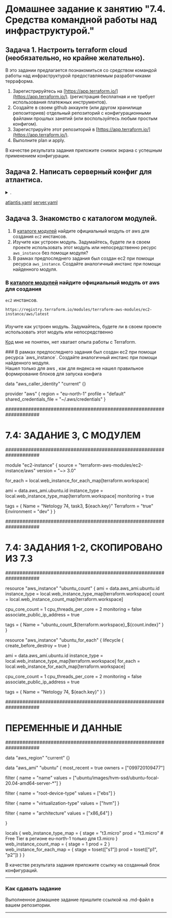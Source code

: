 # Домашнее задание к занятию "7.4. Средства командной работы над инфраструктурой."

## Задача 1. Настроить terraform cloud (необязательно, но крайне желательно).

В это задании предлагается познакомиться со средством командой работы над инфраструктурой предоставляемым
разработчиками терраформа. 

1. Зарегистрируйтесь на [https://app.terraform.io/](https://app.terraform.io/).
(регистрация бесплатная и не требует использования платежных инструментов).
1. Создайте в своем github аккаунте (или другом хранилище репозиториев) отдельный репозиторий с
 конфигурационными файлами прошлых занятий (или воспользуйтесь любым простым конфигом).
1. Зарегистрируйте этот репозиторий в [https://app.terraform.io/](https://app.terraform.io/).
1. Выполните plan и apply. 

В качестве результата задания приложите снимок экрана с успешным применением конфигурации.

## Задача 2. Написать серверный конфиг для атлантиса. 
<details><summary>.</summary>
Смысл задания – познакомиться с документацией 
о [серверной](https://www.runatlantis.io/docs/server-side-repo-config.html) конфигурации и конфигурации уровня 
 [репозитория](https://www.runatlantis.io/docs/repo-level-atlantis-yaml.html).

Создай `server.yaml` который скажет атлантису:
1. Укажите, что атлантис должен работать только для репозиториев в вашем github (или любом другом) аккаунте.
1. На стороне клиентского конфига разрешите изменять `workflow`, то есть для каждого репозитория можно 
будет указать свои дополнительные команды. 
1. В `workflow` используемом по-умолчанию сделайте так, что бы во время планирования не происходил `lock` состояния.

Создай `atlantis.yaml` который, если поместить в корень terraform проекта, скажет атлантису:
1. Надо запускать планирование и аплай для двух воркспейсов `stage` и `prod`.
1. Необходимо включить автопланирование при изменении любых файлов `*.tf`.

В качестве результата приложите ссылку на файлы `server.yaml` и `atlantis.yaml`.


</details>

[atlantis.yaml](./terraform/atlantis.yaml)
[server.yaml](./terraform/server.yaml)





## Задача 3. Знакомство с каталогом модулей. 



1. В [каталоге модулей](https://registry.terraform.io/browse/modules) найдите официальный модуль от aws для создания
`ec2` инстансов. 
2. Изучите как устроен модуль. Задумайтесь, будете ли в своем проекте использовать этот модуль или непосредственно 
ресурс `aws_instance` без помощи модуля?
3. В рамках предпоследнего задания был создан ec2 при помощи ресурса `aws_instance`. 
Создайте аналогичный инстанс при помощи найденного модуля.   
 </details>
 
### В [каталоге модулей](https://registry.terraform.io/browse/modules) найдите официальный модуль от aws для создания
`ec2` инстансов. 
```
https://registry.terraform.io/modules/terraform-aws-modules/ec2-instance/aws/latest 
```
###
Изучите как устроен модуль. Задумайтесь, будете ли в своем проекте использовать этот модуль или непосредственно

[Код](https://github.com/terraform-aws-modules/terraform-aws-ec2-instance/blob/master/examples/complete/main.tf) мне не понятен, нет хватает опыта работы с Terraform.


<summary>### В рамках предпоследнего задания был создан ec2 при помощи ресурса `aws_instance`. 
Создайте аналогичный инстанс при помощи найденного модуля.   </summary>
Нашел только для aws , как для яндекса не нашел правильное формирование блоков для запуска конфига

data "aws_caller_identity" "current" {}

provider "aws" {
  region                  = "eu-north-1"
  profile                 = "default"
  shared_credentials_file = "~/.aws/credentials"
}

####################################################################
# 7.4: ЗАДАНИЕ 3, С МОДУЛЕМ
####################################################################

module "ec2-instance" {
  source  = "terraform-aws-modules/ec2-instance/aws"
  version = "~> 3.0"

  for_each = local.web_instance_for_each_map[terraform.workspace]

  ami           = data.aws_ami.ubuntu.id
  instance_type = local.web_instance_type_map[terraform.workspace]
  monitoring    = true

  tags = {
    Name        = "Netology 74, task3, ${each.key}"
    Terraform   = "true"
    Environment = "dev"
  }
}

####################################################################
# 7.4: ЗАДАНИЯ 1-2, СКОПИРОВАНО ИЗ 7.3
####################################################################

resource "aws_instance" "ubuntu_count" {
  ami           = data.aws_ami.ubuntu.id
  instance_type = local.web_instance_type_map[terraform.workspace]
  count         = local.web_instance_count_map[terraform.workspace]

  cpu_core_count              = 1
  cpu_threads_per_core        = 2
  monitoring                  = false
  associate_public_ip_address = true

  tags = {
    Name = "ubuntu_count_${terraform.workspace}_${count.index}"
  }
}

resource "aws_instance" "ubuntu_for_each" {
  lifecycle {
    create_before_destroy = true
  }

  ami           = data.aws_ami.ubuntu.id
  instance_type = local.web_instance_type_map[terraform.workspace]
  for_each      = local.web_instance_for_each_map[terraform.workspace]

  cpu_core_count              = 1
  cpu_threads_per_core        = 2
  monitoring                  = false
  associate_public_ip_address = true

  tags = {
    Name = "Netology 74, ${each.key}"
  }
}

####################################################################
# ПЕРЕМЕННЫЕ И ДАННЫЕ 
####################################################################

data "aws_region" "current" {}

data "aws_ami" "ubuntu" {
  most_recent = true
  owners      = ["099720109477"]

  filter {
    name   = "name"
    values = ["ubuntu/images/hvm-ssd/ubuntu-focal-20.04-amd64-server-*"]
  }

  filter {
    name   = "root-device-type"
    values = ["ebs"]
  }

  filter {
    name   = "virtualization-type"
    values = ["hvm"]
  }

  filter {
    name   = "architecture"
    values = ["x86_64"]
  }

}

locals {
  web_instance_type_map = {
    stage = "t3.micro"
    prod  = "t3.micro" # Free Tier в регионе eu-north-1 только для t3.micro
  }
  web_instance_count_map = {
    stage = 1
    prod  = 2
  }
  web_instance_for_each_map = {
    stage = toset(["s1"])
    prod  = toset(["p1", "p2"])
  }
}
</details>

В качестве результата задания приложите ссылку на созданный блок конфигураций. 

---

### Как cдавать задание

Выполненное домашнее задание пришлите ссылкой на .md-файл в вашем репозитории.

---
